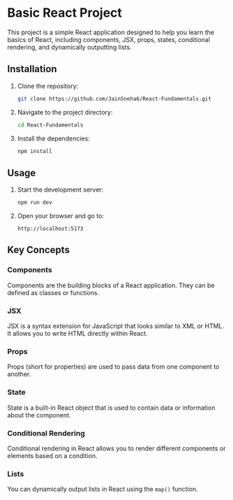 # Basic React Project

This project is a simple React application designed to help you learn the basics of React, including components, JSX, props, states, conditional rendering, and dynamically outputting lists.

## Installation

1. Clone the repository:
    ```bash
    git clone https://github.com/JainSneha6/React-Fundamentals.git
    ```

2. Navigate to the project directory:
    ```bash
    cd React-Fundamentals
    ```

3. Install the dependencies:
    ```bash
    npm install
    ```

## Usage

1. Start the development server:
    ```bash
    npm run dev
    ```

2. Open your browser and go to:
    ```
    http://localhost:5173
    ```

## Key Concepts

### Components

Components are the building blocks of a React application. They can be defined as classes or functions. 

### JSX

JSX is a syntax extension for JavaScript that looks similar to XML or HTML. It allows you to write HTML directly within React.

### Props

Props (short for properties) are used to pass data from one component to another.

### State

State is a built-in React object that is used to contain data or information about the component.

### Conditional Rendering

Conditional rendering in React allows you to render different components or elements based on a condition.

### Lists

You can dynamically output lists in React using the `map()` function.


